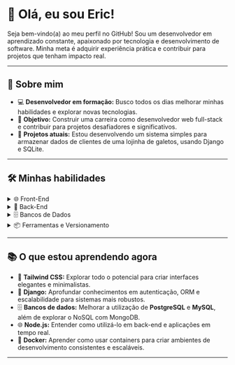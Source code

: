 # 👋 Olá, eu sou Eric!

Seja bem-vindo(a) ao meu perfil no GitHub! Sou um desenvolvedor em aprendizado constante, apaixonado por tecnologia e desenvolvimento de software. Minha meta é adquirir experiência prática e contribuir para projetos que tenham impacto real.

---

## 🚀 Sobre mim

- 💻 **Desenvolvedor em formação:** Busco todos os dias melhorar minhas habilidades e explorar novas tecnologias.
- 🎯 **Objetivo:** Construir uma carreira como desenvolvedor web full-stack e contribuir para projetos desafiadores e significativos.
- 🌱 **Projetos atuais:** Estou desenvolvendo um sistema simples para armazenar dados de clientes de uma lojinha de galetos, usando Django e SQLite.

---

## 🛠️ Minhas habilidades

<details>
<summary>🌐 Front-End</summary>

- **Linguagens:** HTML, CSS, JavaScript.
- **Frameworks:** React, Tailwind CSS para estilização moderna e responsiva.
- **Práticas:** Criação de layouts acessíveis e funcionais, com foco em responsividade.

</details>

<details>
<summary>🔧 Back-End</summary>

- **Linguagens:** Python, JavaScript (Node.js).
- **Frameworks:** Django (uso frequente para criar APIs e sistemas robustos).
- **APIs:** Desenvolvimento de APIs RESTful.
- **Práticas:** Autenticação, manipulação de dados e lógica de negócios.

</details>

<details>
<summary>🗄️ Bancos de Dados</summary>

- **Relacionais:**
  - **SQLite3:** Uso frequente para projetos menores (como o sistema para armazenar dados de clientes).
  - **PostgreSQL:** Experiência sólida em projetos maiores.
  - **MySQL:** Conhecimento básico.

</details>

<details>
<summary>📦 Ferramentas e Versionamento</summary>

- **Git e GitHub:** Controle de versão e colaboração em projetos.
- **Node.js:** Familiaridade para desenvolvimento de aplicações web e manipulação de back-end.

</details>

---

## 📚 O que estou aprendendo agora

- 🧩 **Tailwind CSS:** Explorar todo o potencial para criar interfaces elegantes e minimalistas.
- 🐍 **Django:** Aprofundar conhecimentos em autenticação, ORM e escalabilidade para sistemas mais robustos.
- 🗄️ **Bancos de dados:** Melhorar a utilização de **PostgreSQL** e **MySQL**, além de explorar o NoSQL com MongoDB.
- 🌐 **Node.js:** Entender como utilizá-lo em back-end e aplicações em tempo real.
- 🐳 **Docker:** Aprender como usar containers para criar ambientes de desenvolvimento consistentes e escaláveis.

---
